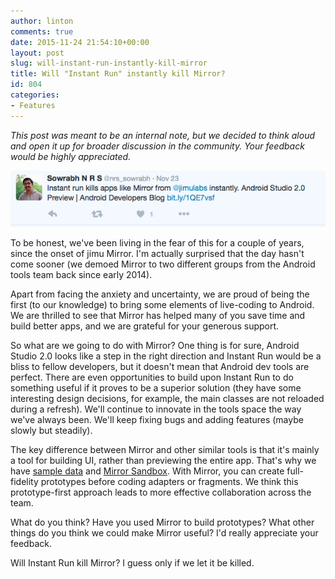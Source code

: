 ```yaml
---
author: linton
comments: true
date: 2015-11-24 21:54:10+00:00
layout: post
slug: will-instant-run-instantly-kill-mirror
title: Will "Instant Run" instantly kill Mirror?
id: 804
categories:
- Features
---
```


_This post was meant to be an internal note, but we decided to think aloud and open it up for broader discussion in the community. Your feedback would be highly appreciated._





[![Instant run tweet](/wp-content/uploads/2015/11/Screen-Shot-2015-11-24-at-1.34.06-PM.png)](/wp-content/uploads/2015/11/Screen-Shot-2015-11-24-at-1.34.06-PM.png)





To be honest, we've been living in the fear of this for a couple of years, since the onset of jimu Mirror. I'm actually surprised that the day hasn't come sooner (we demoed Mirror to two different groups from the Android tools team back since early 2014).





Apart from facing the anxiety and uncertainty, we are proud of being the first (to our knowledge) to bring some elements of live-coding to Android. We are thrilled to see that Mirror has helped many of you save time and build better apps, and we are grateful for your generous support.





So what are we going to do with Mirror? One thing is for sure, Android Studio 2.0 looks like a step in the right direction and Instant Run would be a bliss to fellow developers, but it doesn't mean that Android dev tools are perfect. There are even opportunities to build upon Instant Run to do something useful if it proves to be a superior solution (they have some interesting design decisions, for example, the main classes are not reloaded during  a refresh). We'll continue to innovate in the tools space the way we've always been. We'll keep fixing bugs and adding features (maybe slowly but steadily).





The key difference between Mirror and other similar tools is that it's mainly a tool for building UI, rather than previewing the entire app. That's why we have [sample data](/mirror-docs/mirror-tutorial/) and [Mirror Sandbox](https://github.com/jimulabs/mirror-sandbox). With Mirror, you can create full-fidelity prototypes before coding adapters or fragments. We think this prototype-first approach leads to more effective collaboration across the team.





What do you think? Have you used Mirror to build prototypes? What other things do you think we could make Mirror useful? I'd really appreciate your feedback.





Will Instant Run kill Mirror? I guess only if we let it be killed.



